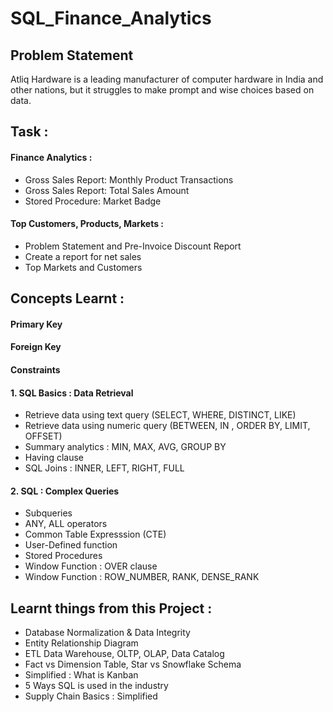 # SQL_Finance_Analytics

## Problem Statement 

Atliq Hardware is a leading manufacturer of computer hardware in India and other nations, but it struggles to make prompt and wise choices based on data.

## Task :

#### Finance Analytics :

-  Gross Sales Report: Monthly Product Transactions
-  Gross Sales Report: Total Sales Amount
-  Stored Procedure: Market Badge

#### Top Customers, Products, Markets : 

-  Problem Statement and Pre-Invoice Discount Report
-  Create a report for net sales
-  Top Markets and Customers 

## Concepts Learnt : 

  #### Primary Key 
  
  #### Foreign Key 
  
  #### Constraints 
  
  #### 1. SQL Basics : Data Retrieval 
-  Retrieve data using text query (SELECT, WHERE, DISTINCT, LIKE)
-  Retrieve data using numeric query (BETWEEN, IN , ORDER BY, LIMIT, OFFSET)
-  Summary analytics : MIN, MAX, AVG, GROUP BY
-  Having clause
-  SQL Joins : INNER, LEFT, RIGHT, FULL
      
  #### 2. SQL : Complex Queries 
-  Subqueries 
-  ANY, ALL operators 
-  Common Table Expresssion (CTE)
-  User-Defined function
-  Stored Procedures 
-  Window Function : OVER clause 
-  Window Function : ROW_NUMBER, RANK, DENSE_RANK
                 
## Learnt things from this Project : 

-  Database Normalization & Data Integrity 
-  Entity Relationship Diagram 
-  ETL Data Warehouse, OLTP, OLAP, Data Catalog
-  Fact vs Dimension Table, Star vs Snowflake Schema 
-  Simplified : What is Kanban
-  5 Ways SQL is used in the industry 
-  Supply Chain Basics : Simplified
